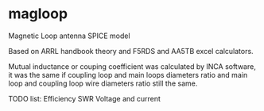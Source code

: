 # magloop
Magnetic Loop antenna SPICE model

Based on ARRL handbook theory and F5RDS and AA5TB excel calculators.

Mutual inductance or couping coefficient was calculated by INCA software,
it was the same if coupling loop and main loops diameters ratio and main loop and coupling loop wire diameters ratio still the same.

TODO list:
  Efficiency
  SWR
  Voltage and current
